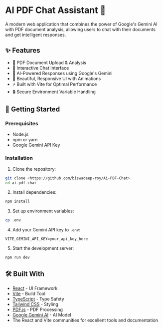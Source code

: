 # AI PDF Chat Assistant 🤖

A modern web application that combines the power of Google's Gemini AI with PDF document analysis, allowing users to chat with their documents and get intelligent responses.


## ✨ Features

- 📄 PDF Document Upload & Analysis
- 💬 Interactive Chat Interface
- 🤖 AI-Powered Responses using Google's Gemini
- 🎨 Beautiful, Responsive UI with Animations
- ⚡ Built with Vite for Optimal Performance
- 🔒 Secure Environment Variable Handling

## 🚀 Getting Started

### Prerequisites

- Node.js
- npm or yarn
- Google Gemini API Key

### Installation

1. Clone the repository:
```bash
git clone <https://github.com/biswadeep-roy/Ai-PDF-Chat>
cd ai-pdf-chat
```

2. Install dependencies:
```bash
npm install
```

3. Set up environment variables:
```bash
cp .env
```

4. Add your Gemini API key to `.env`:
```
VITE_GEMINI_API_KEY=your_api_key_here
```

5. Start the development server:
```bash
npm run dev
```

## 🛠️ Built With

- [React](https://reactjs.org/) - UI Framework
- [Vite](https://vitejs.dev/) - Build Tool
- [TypeScript](https://www.typescriptlang.org/) - Type Safety
- [Tailwind CSS](https://tailwindcss.com/) - Styling
- [PDF.js](https://mozilla.github.io/pdf.js/) - PDF Processing
- [Google Gemini AI](https://ai.google.dev/) - AI Model
- The React and Vite communities for excellent tools and documentation
